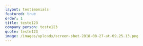```yaml
---
layout: testimonials
featured: true
order: 1
title: teste123
company_person: teste123
quote: teste123
image: /images/uploads/screen-shot-2018-08-27-at-09.25.13.png
---
```


